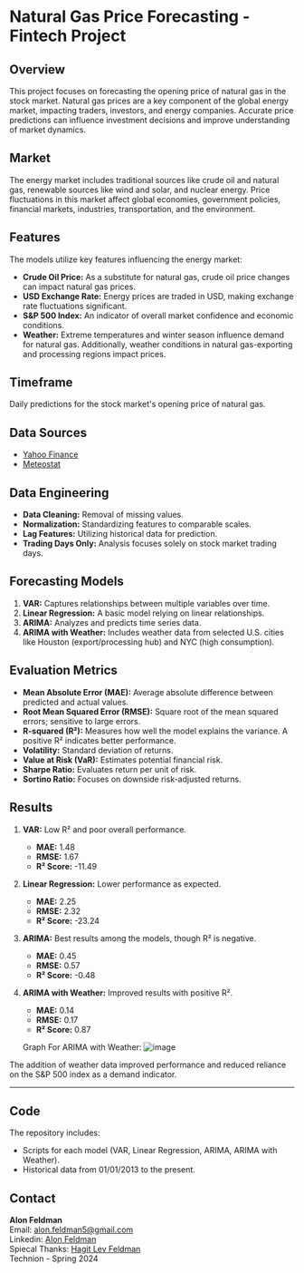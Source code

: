 # Natural Gas Price Forecasting - Fintech Project 

## Overview
This project focuses on forecasting the opening price of natural gas in the stock market. 
Natural gas prices are a key component of the global energy market, impacting traders, investors, and energy companies. 
Accurate price predictions can influence investment decisions and improve understanding of market dynamics.

## Market
The energy market includes traditional sources like crude oil and natural gas, renewable sources like wind and solar, and nuclear energy. 
Price fluctuations in this market affect global economies, government policies, financial markets, industries, transportation, and the environment.

## Features
The models utilize key features influencing the energy market:
- **Crude Oil Price:** As a substitute for natural gas, crude oil price changes can impact natural gas prices.
- **USD Exchange Rate:** Energy prices are traded in USD, making exchange rate fluctuations significant.
- **S&P 500 Index:** An indicator of overall market confidence and economic conditions.
- **Weather:** Extreme temperatures and winter season influence demand for natural gas. Additionally, weather conditions in natural gas-exporting and processing regions impact prices.

## Timeframe
Daily predictions for the stock market's opening price of natural gas.

## Data Sources
- [Yahoo Finance](https://finance.yahoo.com/)
- [Meteostat](https://meteostat.net/)

## Data Engineering
- **Data Cleaning:** Removal of missing values.
- **Normalization:** Standardizing features to comparable scales.
- **Lag Features:** Utilizing historical data for prediction.
- **Trading Days Only:** Analysis focuses solely on stock market trading days.

## Forecasting Models
1. **VAR:** Captures relationships between multiple variables over time.
2. **Linear Regression:** A basic model relying on linear relationships.
3. **ARIMA:** Analyzes and predicts time series data.
4. **ARIMA with Weather:** Includes weather data from selected U.S. cities like Houston (export/processing hub) and NYC (high consumption).

## Evaluation Metrics
- **Mean Absolute Error (MAE):** Average absolute difference between predicted and actual values.
- **Root Mean Squared Error (RMSE):** Square root of the mean squared errors; sensitive to large errors.
- **R-squared (R²):** Measures how well the model explains the variance. A positive R² indicates better performance.
- **Volatility:** Standard deviation of returns.
- **Value at Risk (VaR):** Estimates potential financial risk.
- **Sharpe Ratio:** Evaluates return per unit of risk.
- **Sortino Ratio:** Focuses on downside risk-adjusted returns.

## Results
1. **VAR:** Low R² and poor overall performance.
   - **MAE:** 1.48  
   - **RMSE:** 1.67  
   - **R² Score:** -11.49  

2. **Linear Regression:** Lower performance as expected.
   - **MAE:** 2.25  
   - **RMSE:** 2.32  
   - **R² Score:** -23.24  

3. **ARIMA:** Best results among the models, though R² is negative.
   - **MAE:** 0.45  
   - **RMSE:** 0.57  
   - **R² Score:** -0.48  

4. **ARIMA with Weather:** Improved results with positive R².
   - **MAE:** 0.14  
   - **RMSE:** 0.17  
   - **R² Score:** 0.87

   Graph For ARIMA with Weather:
![image](https://github.com/user-attachments/assets/7dbd695e-b605-4401-accb-ef3fb6c16bfb)

The addition of weather data improved performance and reduced reliance on the S&P 500 index as a demand indicator.



---

## Code
The repository includes:
- Scripts for each model (VAR, Linear Regression, ARIMA, ARIMA with Weather).
- Historical data from 01/01/2013 to the present.

## Contact
**Alon Feldman**  
Email: alon.feldman5@gmail.com  
Linkedin: [Alon Feldman](https://www.linkedin.com/in/alon-feldman5)  
Spiecal Thanks: [Hagit Lev Feldman](https://github.com/hagitLev)  
Technion - Spring 2024  

